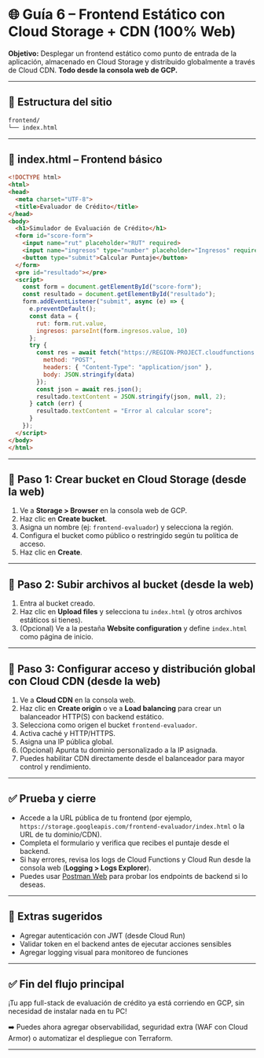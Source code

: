 # 🌐 Guía 6 – Frontend Estático con Cloud Storage + CDN (100% Web)

**Objetivo:** Desplegar un frontend estático como punto de entrada de la aplicación, almacenado en Cloud Storage y distribuido globalmente a través de Cloud CDN. **Todo desde la consola web de GCP.**

---

## 📁 Estructura del sitio

```bash
frontend/
└── index.html
```

---

## 🧩 index.html – Frontend básico

```html
<!DOCTYPE html>
<html>
<head>
  <meta charset="UTF-8">
  <title>Evaluador de Crédito</title>
</head>
<body>
  <h1>Simulador de Evaluación de Crédito</h1>
  <form id="score-form">
    <input name="rut" placeholder="RUT" required>
    <input name="ingresos" type="number" placeholder="Ingresos" required>
    <button type="submit">Calcular Puntaje</button>
  </form>
  <pre id="resultado"></pre>
  <script>
    const form = document.getElementById("score-form");
    const resultado = document.getElementById("resultado");
    form.addEventListener("submit", async (e) => {
      e.preventDefault();
      const data = {
        rut: form.rut.value,
        ingresos: parseInt(form.ingresos.value, 10)
      };
      try {
        const res = await fetch("https://REGION-PROJECT.cloudfunctions.net/score-evaluator", {
          method: "POST",
          headers: { "Content-Type": "application/json" },
          body: JSON.stringify(data)
        });
        const json = await res.json();
        resultado.textContent = JSON.stringify(json, null, 2);
      } catch (err) {
        resultado.textContent = "Error al calcular score";
      }
    });
  </script>
</body>
</html>
```

---

## 📌 Paso 1: Crear bucket en Cloud Storage (desde la web)

1. Ve a **Storage > Browser** en la consola web de GCP.
2. Haz clic en **Create bucket**.
3. Asigna un nombre (ej: `frontend-evaluador`) y selecciona la región.
4. Configura el bucket como público o restringido según tu política de acceso.
5. Haz clic en **Create**.

---

## 📌 Paso 2: Subir archivos al bucket (desde la web)

1. Entra al bucket creado.
2. Haz clic en **Upload files** y selecciona tu `index.html` (y otros archivos estáticos si tienes).
3. (Opcional) Ve a la pestaña **Website configuration** y define `index.html` como página de inicio.

---

## 📌 Paso 3: Configurar acceso y distribución global con Cloud CDN (desde la web)

1. Ve a **Cloud CDN** en la consola web.
2. Haz clic en **Create origin** o ve a **Load balancing** para crear un balanceador HTTP(S) con backend estático.
3. Selecciona como origen el bucket `frontend-evaluador`.
4. Activa caché y HTTP/HTTPS.
5. Asigna una IP pública global.
6. (Opcional) Apunta tu dominio personalizado a la IP asignada.
7. Puedes habilitar CDN directamente desde el balanceador para mayor control y rendimiento.

---

## ✅ Prueba y cierre

- Accede a la URL pública de tu frontend (por ejemplo, `https://storage.googleapis.com/frontend-evaluador/index.html` o la URL de tu dominio/CDN).
- Completa el formulario y verifica que recibes el puntaje desde el backend.
- Si hay errores, revisa los logs de Cloud Functions y Cloud Run desde la consola web (**Logging > Logs Explorer**).
- Puedes usar [Postman Web](https://web.postman.co/) para probar los endpoints de backend si lo deseas.

---

## 🧩 Extras sugeridos

- Agregar autenticación con JWT (desde Cloud Run)
- Validar token en el backend antes de ejecutar acciones sensibles
- Agregar logging visual para monitoreo de funciones

---

## ✅ Fin del flujo principal

¡Tu app full-stack de evaluación de crédito ya está corriendo en GCP, sin necesidad de instalar nada en tu PC!

➡️ Puedes ahora agregar observabilidad, seguridad extra (WAF con Cloud Armor) o automatizar el despliegue con Terraform.

---